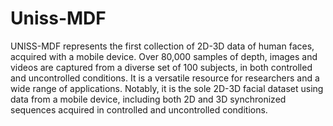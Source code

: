 # Uniss-MDF

UNISS-MDF represents the first collection of 2D-3D data of human faces, acquired with a mobile device. Over 80,000 samples of depth, images and videos are captured from a diverse set of 100 subjects, in both controlled and uncontrolled conditions.
It is a versatile resource for researchers and a wide range of applications. Notably, it is the sole 2D-3D facial dataset using data from a mobile device, including both 2D and 3D synchronized sequences acquired in controlled and uncontrolled conditions. 
